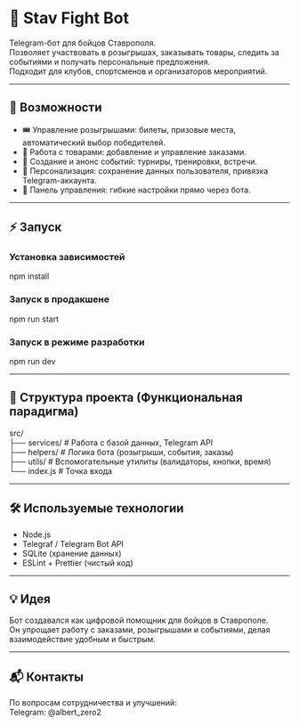 # 🥊 Stav Fight Bot

Telegram-бот для бойцов Ставрополя.  
Позволяет участвовать в розыгрышах, заказывать товары, следить за событиями и получать персональные предложения.  
Подходит для клубов, спортсменов и организаторов мероприятий.

---

## 🚀 Возможности
- 🎟 Управление розыгрышами: билеты, призовые места, автоматический выбор победителей.  
- 🛒 Работа с товарами: добавление и управление заказами.  
- 📅 Создание и анонс событий: турниры, тренировки, встречи.  
- 👤 Персонализация: сохранение данных пользователя, привязка Telegram-аккаунта.  
- 🔑 Панель управления: гибкие настройки прямо через бота.  

---

## ⚡️ Запуск

### Установка зависимостей
npm install

### Запуск в продакшене
npm run start

### Запуск в режиме разработки
npm run dev

---

## 📂 Структура проекта (Функциональная парадигма)

src/  
 ├── services/        # Работа с базой данных, Telegram API  
 ├── helpers/         # Логика бота (розыгрыши, события, заказы)  
 ├── utils/           # Вспомогательные утилиты (валидаторы, кнопки, время)  
 └── index.js         # Точка входа  

---

## 🛠 Используемые технологии
- Node.js  
- Telegraf / Telegram Bot API  
- SQLite (хранение данных)  
- ESLint + Prettier (чистый код)  

---

## 💡 Идея
Бот создавался как цифровой помощник для бойцов в Ставрополе.  
Он упрощает работу с заказами, розыгрышами и событиями, делая взаимодействие удобным и быстрым.

---

## 📬 Контакты
По вопросам сотрудничества и улучшений:  
Telegram: @albert_zero2
